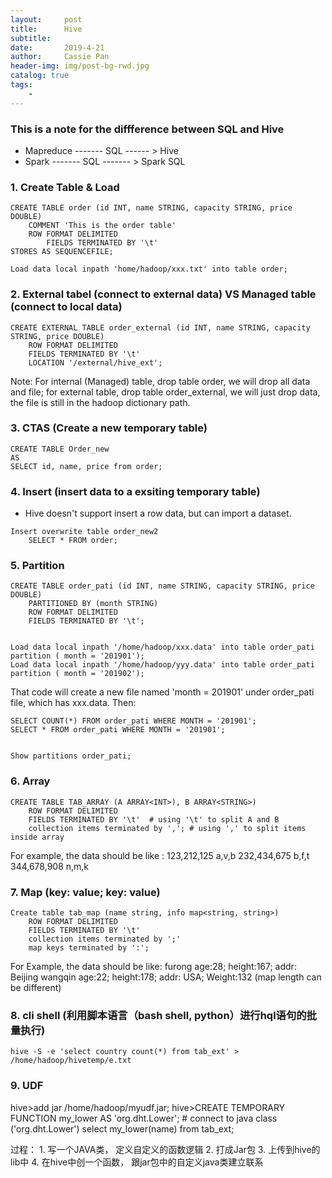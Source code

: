 ```yaml
---
layout:     post
title:      Hive
subtitle:   
date:       2019-4-21
author:     Cassie Pan
header-img: img/post-bg-rwd.jpg 
catalog: true
tags:
    -  
---
```



### This is a note for the diffference between SQL and Hive

- Mapreduce  ------- SQL ------ > Hive
- Spark ------- SQL ------- > Spark SQL

### 1. Create Table  &  Load

```
CREATE TABLE order (id INT, name STRING, capacity STRING, price DOUBLE)
    COMMENT 'This is the order table'
    ROW FORMAT DELIMITED
        FIELDS TERMINATED BY '\t'
STORES AS SEQUENCEFILE;

Load data local inpath 'home/hadoop/xxx.txt' into table order;
```

### 2. External tabel (connect to external data) VS Managed table (connect to local data)

```
CREATE EXTERNAL TABLE order_external (id INT, name STRING, capacity STRING, price DOUBLE)
    ROW FORMAT DELIMITED
    FIELDS TERMINATED BY '\t'
    LOCATION '/external/hive_ext';

```

Note: 
For internal (Managed) table, drop table order, we will drop all data and file;
for external table, drop table order_external, we will just drop data, the file is still in the hadoop dictionary path.

### 3. CTAS (Create a new temporary table)

```
CREATE TABLE Order_new
AS
SELECT id, name, price from order;
```

### 4. Insert (insert data to a exsiting temporary table)

- Hive doesn't support insert a row data, but can import a dataset.

```
Insert overwrite table order_new2
    SELECT * FROM order;
```

### 5. Partition

```
CREATE TABLE order_pati (id INT, name STRING, capacity STRING, price DOUBLE)
    PARTITIONED BY (month STRING)
    ROW FORMAT DELIMITED
    FIELDS TERMINATED BY '\t';
    
```

```
Load data local inpath '/home/hadoop/xxx.data' into table order_pati partition ( month = '201901');
Load data local inpath '/home/hadoop/yyy.data' into table order_pati partition ( month = '201902');

```

That code will create a new file named 'month = 201901' under order_pati file, which has xxx.data.
Then:

```
SELECT COUNT(*) FROM order_pati WHERE MONTH = '201901';
SELECT * FROM order_pati WHERE MONTH = '201901';


Show partitions order_pati;
```

### 6. Array

```
CREATE TABLE TAB_ARRAY (A ARRAY<INT>), B ARRAY<STRING>)
    ROW FORMAT DELIMITED
    FIELDS TERMINATED BY '\t'  # using '\t' to split A and B 
    collection items terminated by ','; # using ',' to split items inside array 

```
For example, the data should be like : 
    123,212,125  a,v,b
    232,434,675  b,f,t
    344,678,908  n,m,k


### 7. Map (key: value; key: value)

```
Create table tab_map (name string, info map<string, string>)
    ROW FORMAT DELIMITED
    FIELDS TERMINATED BY '\t'  
    collection items terminated by ';'
    map keys terminated by ':';

```

For Example, the data should be like:
    furong   age:28; height:167; addr: Beijing
    wangqin  age:22; height:178; addr: USA; Weight:132 (map length can be different)

### 8. cli shell (利用脚本语言（bash shell, python）进行hql语句的批量执行)

```
hive -S -e 'select country count(*) from tab_ext' > /home/hadoop/hivetemp/e.txt

```

### 9. UDF

hive>add jar /home/hadoop/myudf.jar;
hive>CREATE TEMPORARY FUNCTION my_lower AS 'org.dht.Lower'; # connect to java class ('org.dht.Lower')
select my_lower(name) from tab_ext;

过程： 
    1. 写一个JAVA类， 定义自定义的函数逻辑
    2. 打成Jar包
    3. 上传到hive的lib中
    4. 在hive中创一个函数， 跟jar包中的自定义java类建立联系